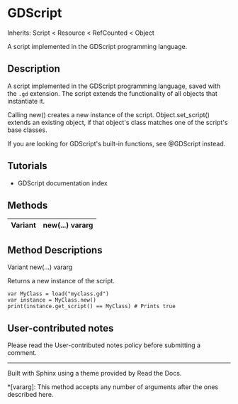 # GDScript

Inherits: Script < Resource < RefCounted < Object

A script implemented in the GDScript programming language.

## Description

A script implemented in the GDScript programming language, saved with the
`.gd` extension. The script extends the functionality of all objects that
instantiate it.

Calling new() creates a new instance of the script. Object.set_script()
extends an existing object, if that object's class matches one of the script's
base classes.

If you are looking for GDScript's built-in functions, see @GDScript instead.

## Tutorials

  * GDScript documentation index

## Methods

Variant | new(...) vararg  
---|---  
  
## Method Descriptions

Variant new(...) vararg

Returns a new instance of the script.

    
    
    var MyClass = load("myclass.gd")
    var instance = MyClass.new()
    print(instance.get_script() == MyClass) # Prints true
    

## User-contributed notes

Please read the User-contributed notes policy before submitting a comment.

* * *

Built with Sphinx using a theme provided by Read the Docs.

  *[vararg]: This method accepts any number of arguments after the ones described here.

